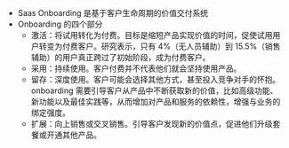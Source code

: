 - Saas Onboarding 是基于客户生命周期的价值交付系统
- Onboarding 的四个部分
  - 激活：将试用转化为付费。目标是缩短产品实现价值的时间，促使试用用户转变为付费客户。研究表示，只有 4%（无人员辅助）到 15.5%（销售辅助）的用户真正跨过了初始阶段，成为付费客户。
  - 采用：持续使用。客户付费并不代表他们就会坚持使用产品。
  - 留存：深度使用。客户可能会选择其他方式，甚至投入竞争对手的怀抱。onboarding 需要引导客户从产品中不断获取新的价值，比如高级功能、新功能以及最佳实践等，从而增加对产品和服务的依赖性，增强与业务的绑定强度。
  - 扩展：向上销售或交叉销售。引导客户发现新的价值点，促进他们升级套餐或开通其他产品。